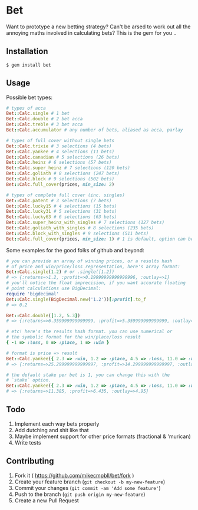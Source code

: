 # Bet

Want to prototype a new betting strategy? Can't be arsed to work out all the annoying maths involved in calculating bets? This is the gem for you ..

## Installation

    $ gem install bet

## Usage

Possible bet types:

```ruby
# types of acca
Bet::Calc.single # 1 bet
Bet::Calc.double # 2 bet acca
Bet::Calc.treble # 3 bet acca
Bet::Calc.accumulator # any number of bets, aliased as acca, parlay

# types of full cover without single bets
Bet::Calc.trixie # 3 selections (4 bets)
Bet::Calc.yankee # 4 selections (11 bets)
Bet::Calc.canadian # 5 selections (26 bets)
Bet::Calc.heinz # 6 selections (57 bets)
Bet::Calc.super_heinz # 7 selections (120 bets)
Bet::Calc.goliath # 8 selections (247 bets)
Bet::Calc.block # 9 selections (502 bets)
Bet::Calc.full_cover(prices, min_size: 2)

# types of complete full cover (inc. singles)
Bet::Calc.patent # 3 selections (7 bets)
Bet::Calc.lucky15 # 4 selections (15 bets)
Bet::Calc.lucky31 # 5 selections (31 bets)
Bet::Calc.lucky63 # 6 selections (63 bets)
Bet::Calc.super_heinz_with_singles # 7 selections (127 bets)
Bet::Calc.goliath_with_singles # 8 selections (235 bets)
Bet::Calc.block_with_singles # 9 selections (511 bets)
Bet::Calc.full_cover(prices, min_size: 1) # 1 is default, option can be omitted
```

Some examples for the good folks of github and beyond:

```ruby
# you can provide an array of winning prices, or a results hash
# of price and win/price/loss representation, here's array format:
Bet::Calc.single(1.2) # or .single([1.2])
# => {:returns=>1.2, :profit=>0.19999999999999996, :outlay=>1}
# you'll notice the float imprecision, if you want accurate floating
# point calculations use BigDecimal:
require 'bigdecimal'
Bet::Calc.single(BigDecimal.new('1.2'))[:profit].to_f
# => 0.2

Bet::Calc.double([1.2, 5.3])
# => {:returns=>6.359999999999999, :profit=>5.359999999999999, :outlay=>1}

# etc! here's the results hash format. you can use numerical or 
# the symbolic format for the win/place/loss result
{ -1 => :loss, 0 => :place, 1 => :win }

# format is price => result
Bet::Calc.yankee({ 2.3 => :win, 1.2 => :place, 4.5 => :loss, 11.0 => :win })
# => {:returns=>25.299999999999997, :profit=>14.299999999999997, :outlay=>11}

# the default stake per bet is 1, you can change this with the
# `stake` option.
Bet::Calc.yankee({ 2.3 => :win, 1.2 => :place, 4.5 => :loss, 11.0 => :win }, stake: 0.45)
# => {:returns=>11.385, :profit=>6.435, :outlay=>4.95}
```

## Todo

1. Implement each way bets properly
2. Add dutching and shit like that
3. Maybe implement support for other price formats (fractional & 'murican)
4. Write tests

## Contributing

1. Fork it ( https://github.com/mikecmpbll/bet/fork )
2. Create your feature branch (`git checkout -b my-new-feature`)
3. Commit your changes (`git commit -am 'Add some feature'`)
4. Push to the branch (`git push origin my-new-feature`)
5. Create a new Pull Request
